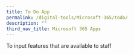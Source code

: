 ```yaml
---
title: To Do App
permalink: /digital-tools/Microsoft-365/todo/
description: ""
third_nav_title: Microsoft 365 Apps
---
```

To input features that are available to staff